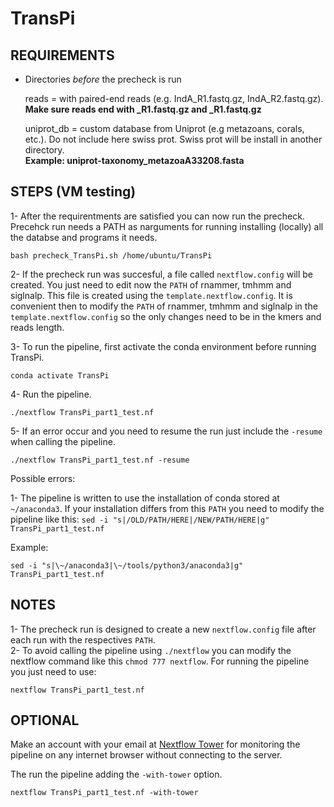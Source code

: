 # TransPi

## REQUIREMENTS   
- Directories *before* the precheck is run  

  reads = with paired-end reads (e.g. IndA_R1.fastq.gz, IndA_R2.fastq.gz).    
  		**Make sure reads end with _R1.fastq.gz and _R1.fastq.gz**  
          
  uniprot_db = custom database from Uniprot (e.g metazoans, corals, etc.). Do not include here swiss prot. Swiss prot will be         install in another directory.  
		**Example: uniprot-taxonomy_metazoaA33208.fasta**   


## STEPS (VM testing)   
1- After the requirentments are satisfied you can now run the precheck. Precehck run needs a PATH as narguments for running installing (locally) all the databse and programs it needs.  

```
bash precheck_TransPi.sh /home/ubuntu/TransPi
```  

2- If the precheck run was succesful, a file called `nextflow.config` will be created. You just need to edit now the `PATH` of rnammer, tmhmm and siglnalp. This file is created using the `template.nextflow.config`. It is convenient then to modify the `PATH` of rnammer, tmhmm and siglnalp in the `template.nextflow.config` so the only changes need to be in the kmers and reads length.   

3- To run the pipeline, first activate the conda environment before running TransPi.

```
conda activate TransPi
```  

4- Run the pipeline.   

```
./nextflow TransPi_part1_test.nf
```

5- If an error occur and you need to resume the run just include the `-resume` when calling the pipeline.  

```
./nextflow TransPi_part1_test.nf -resume
```  

Possible errors:  

1- The pipeline is written to use the installation of conda stored at `~/anaconda3`. If your installation differs from this `PATH` you need to modify the pipeline like this: `sed -i "s|/OLD/PATH/HERE|/NEW/PATH/HERE|g" TransPi_part1_test.nf`    

Example: 
```
sed -i "s|\~/anaconda3|\~/tools/python3/anaconda3|g" TransPi_part1_test.nf
```   

## NOTES
1- The precheck run is designed to create a new `nextflow.config` file after each run with the respectives `PATH`.  
2- To avoid calling the pipeline using `./nextflow` you can modify the nextflow command like this `chmod 777 nextflow`. For running the pipeline you just need to use:

```
nextflow TransPi_part1_test.nf
```  


## OPTIONAL   
Make an account with your email at [Nextflow Tower](https://tower.nf/login) for monitoring the pipeline on any internet browser without connecting to the server.  

The run the pipeline adding the `-with-tower` option.

```
nextflow TransPi_part1_test.nf -with-tower 
```  
